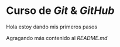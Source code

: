 # Curso de _Git_ & _GitHub_

Hola estoy dando mis primeros pasos

Agragando más contenido al _README.md_
